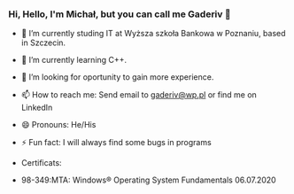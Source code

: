 ### Hi, Hello, I'm Michał, but you can call me Gaderiv 👋

- 🔭 I’m currently studing IT at Wyższa szkoła Bankowa w Poznaniu, based in Szczecin.

- 🌱 I’m currently learning C++.

- 🤔 I’m looking for oportunity to gain more experience.

- 📫 How to reach me: Send email to gaderiv@wp.pl or find me on LinkedIn

- 😄 Pronouns: He/His

- ⚡ Fun fact: I will always find some bugs in programs 

- Certificats:
- 98-349:MTA: Windows® Operating System Fundamentals 06.07.2020
